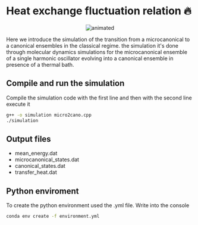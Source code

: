 # Heat exchange fluctuation relation 🔥

<p align="center">
  <img src="simulation/animation/ensembles.gif" alt="animated" />
</p>

Here we introduce the simulation of the transition from a microcanonical to a canonical ensembles in the classical regime. the simulation it's done through molecular dynamics simulations for the microcanonical ensemble of a single harmonic oscillator evolving into a canonical ensemble in presence of a thermal bath.

## Compile and run the simulation

Compile the simulation code with the first line and then with the second line execute it

```bash
g++ -o simulation micro2cano.cpp
./simulation
```

## Output files

- mean_energy.dat
- microcanonical_states.dat
- canonical_states.dat
- transfer_heat.dat

## Python enviroment

To create the python environment used the .yml file. Write into the console

```bash
conda env create -f environment.yml
```

[//]: # "To export the created conda environment into the .yml file, with your conda environment activated, run the following command to generate dependency yaml file"
[//]: # "conda env export > environment.yml"
